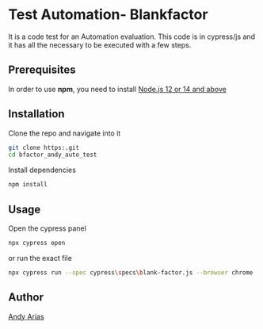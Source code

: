 # Test Automation- Blankfactor

It is a code test for an Automation evaluation. This code is in cypress/js and it has all the necessary to be executed with a few steps.

## Prerequisites
In order to use **npm**, you need to install [Node.js 12 or 14 and above](https://nodejs.org/es/download/)

## Installation

Clone the repo and navigate into it
```bash
git clone https:.git
cd bfactor_andy_auto_test
```

Install dependencies

```bash
npm install
```

## Usage

Open the cypress panel
```bash
npx cypress open
```

or run the exact file 
```bash
npx cypress run --spec cypress\specs\blank-factor.js --browser chrome
```

## Author
[Andy Arias](https://andyarias.net/)